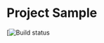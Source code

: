 # Project Sample
[![Build status](https://camo.githubusercontent.com/182b6dc5ad6cffb7774b953fbfa8d20ce5b326d07c79af0c3d4ad9d9eec02d78/68747470733a2f2f692e696d6775722e636f6d2f5639634f654a4f2e706e67)
